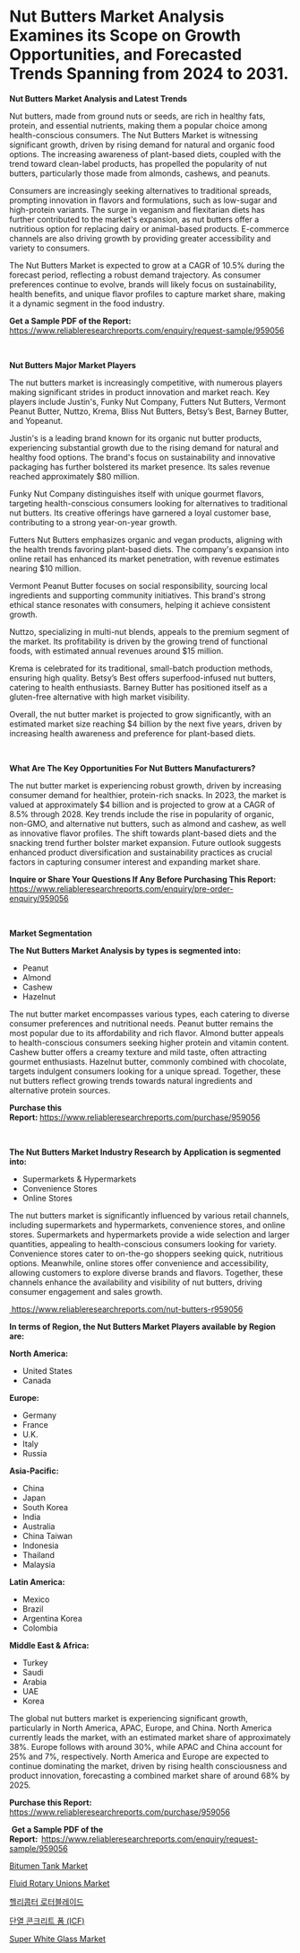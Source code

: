 <p><h1>Nut Butters Market Analysis Examines its Scope on Growth Opportunities, and Forecasted Trends Spanning from 2024 to 2031.</h1></p><p><strong>Nut Butters Market Analysis and Latest Trends</strong></p>
<p><p>Nut butters, made from ground nuts or seeds, are rich in healthy fats, protein, and essential nutrients, making them a popular choice among health-conscious consumers. The Nut Butters Market is witnessing significant growth, driven by rising demand for natural and organic food options. The increasing awareness of plant-based diets, coupled with the trend toward clean-label products, has propelled the popularity of nut butters, particularly those made from almonds, cashews, and peanuts. </p><p>Consumers are increasingly seeking alternatives to traditional spreads, prompting innovation in flavors and formulations, such as low-sugar and high-protein variants. The surge in veganism and flexitarian diets has further contributed to the market's expansion, as nut butters offer a nutritious option for replacing dairy or animal-based products. E-commerce channels are also driving growth by providing greater accessibility and variety to consumers. </p><p>The Nut Butters Market is expected to grow at a CAGR of 10.5% during the forecast period, reflecting a robust demand trajectory. As consumer preferences continue to evolve, brands will likely focus on sustainability, health benefits, and unique flavor profiles to capture market share, making it a dynamic segment in the food industry.</p></p>
<p><strong>Get a Sample PDF of the Report:&nbsp;</strong> <a href="https://www.reliableresearchreports.com/enquiry/request-sample/959056">https://www.reliableresearchreports.com/enquiry/request-sample/959056</a></p>
<p>&nbsp;</p>
<p><strong>Nut Butters Major Market Players</strong></p>
<p><p>The nut butters market is increasingly competitive, with numerous players making significant strides in product innovation and market reach. Key players include Justin's, Funky Nut Company, Futters Nut Butters, Vermont Peanut Butter, Nuttzo, Krema, Bliss Nut Butters, Betsy’s Best, Barney Butter, and Yopeanut.</p><p>Justin's is a leading brand known for its organic nut butter products, experiencing substantial growth due to the rising demand for natural and healthy food options. The brand's focus on sustainability and innovative packaging has further bolstered its market presence. Its sales revenue reached approximately $80 million.</p><p>Funky Nut Company distinguishes itself with unique gourmet flavors, targeting health-conscious consumers looking for alternatives to traditional nut butters. Its creative offerings have garnered a loyal customer base, contributing to a strong year-on-year growth.</p><p>Futters Nut Butters emphasizes organic and vegan products, aligning with the health trends favoring plant-based diets. The company's expansion into online retail has enhanced its market penetration, with revenue estimates nearing $10 million.</p><p>Vermont Peanut Butter focuses on social responsibility, sourcing local ingredients and supporting community initiatives. This brand's strong ethical stance resonates with consumers, helping it achieve consistent growth.</p><p>Nuttzo, specializing in multi-nut blends, appeals to the premium segment of the market. Its profitability is driven by the growing trend of functional foods, with estimated annual revenues around $15 million.</p><p>Krema is celebrated for its traditional, small-batch production methods, ensuring high quality. Betsy’s Best offers superfood-infused nut butters, catering to health enthusiasts. Barney Butter has positioned itself as a gluten-free alternative with high market visibility.</p><p>Overall, the nut butter market is projected to grow significantly, with an estimated market size reaching $4 billion by the next five years, driven by increasing health awareness and preference for plant-based diets.</p></p>
<p>&nbsp;</p>
<p><strong>What Are The Key Opportunities For Nut Butters Manufacturers?</strong></p>
<p><p>The nut butter market is experiencing robust growth, driven by increasing consumer demand for healthier, protein-rich snacks. In 2023, the market is valued at approximately $4 billion and is projected to grow at a CAGR of 8.5% through 2028. Key trends include the rise in popularity of organic, non-GMO, and alternative nut butters, such as almond and cashew, as well as innovative flavor profiles. The shift towards plant-based diets and the snacking trend further bolster market expansion. Future outlook suggests enhanced product diversification and sustainability practices as crucial factors in capturing consumer interest and expanding market share.</p></p>
<p><strong>Inquire or Share Your Questions If Any Before Purchasing This Report:</strong> <a href="https://www.reliableresearchreports.com/enquiry/pre-order-enquiry/959056">https://www.reliableresearchreports.com/enquiry/pre-order-enquiry/959056</a></p>
<p>&nbsp;</p>
<p><strong>Market Segmentation</strong></p>
<p><strong>The Nut Butters Market Analysis by types is segmented into:</strong></p>
<p><ul><li>Peanut</li><li>Almond</li><li>Cashew</li><li>Hazelnut</li></ul></p>
<p><p>The nut butter market encompasses various types, each catering to diverse consumer preferences and nutritional needs. Peanut butter remains the most popular due to its affordability and rich flavor. Almond butter appeals to health-conscious consumers seeking higher protein and vitamin content. Cashew butter offers a creamy texture and mild taste, often attracting gourmet enthusiasts. Hazelnut butter, commonly combined with chocolate, targets indulgent consumers looking for a unique spread. Together, these nut butters reflect growing trends towards natural ingredients and alternative protein sources.</p></p>
<p><strong>Purchase this Report:&nbsp;</strong><a href="https://www.reliableresearchreports.com/purchase/959056">https://www.reliableresearchreports.com/purchase/959056</a></p>
<p>&nbsp;</p>
<p><strong>The Nut Butters Market Industry Research by Application is segmented into:</strong></p>
<p><ul><li>Supermarkets & Hypermarkets</li><li>Convenience Stores</li><li>Online Stores</li></ul></p>
<p><p>The nut butters market is significantly influenced by various retail channels, including supermarkets and hypermarkets, convenience stores, and online stores. Supermarkets and hypermarkets provide a wide selection and larger quantities, appealing to health-conscious consumers looking for variety. Convenience stores cater to on-the-go shoppers seeking quick, nutritious options. Meanwhile, online stores offer convenience and accessibility, allowing customers to explore diverse brands and flavors. Together, these channels enhance the availability and visibility of nut butters, driving consumer engagement and sales growth.</p></p>
<p><a href="https://www.reliableresearchreports.com/nut-butters-r959056">&nbsp;https://www.reliableresearchreports.com/nut-butters-r959056</a></p>
<p><strong>In terms of Region, the Nut Butters Market Players available by Region are:</strong></p>
<p>
    <p> <strong> North America: </strong>
        <ul>
            <li>United States</li>
            <li>Canada</li>
        </ul>
        </p> 
    <p> <strong> Europe: </strong>
        <ul>
            <li>Germany</li>
            <li>France</li>
            <li>U.K.</li>
            <li>Italy</li>
            <li>Russia</li>
        </ul>
        </p> 
    <p> <strong> Asia-Pacific: </strong>
        <ul>
            <li>China</li>
            <li>Japan</li>
            <li>South Korea</li>
            <li>India</li>
            <li>Australia</li>
            <li>China Taiwan</li>
            <li>Indonesia</li>
            <li>Thailand</li>
            <li>Malaysia</li>
        </ul>
        </p> 
    <p> <strong> Latin America: </strong>
        <ul>
            <li>Mexico</li>
            <li>Brazil</li>
            <li>Argentina Korea</li>
            <li>Colombia</li>
        </ul>
        </p> 
    <p> <strong> Middle East & Africa: </strong>
        <ul>
            <li>Turkey</li>
            <li>Saudi</li>
            <li>Arabia</li>
            <li>UAE</li>
            <li>Korea</li>
        </ul>
    </p>
    </p>
<p><p>The global nut butters market is experiencing significant growth, particularly in North America, APAC, Europe, and China. North America currently leads the market, with an estimated market share of approximately 38%. Europe follows with around 30%, while APAC and China account for 25% and 7%, respectively. North America and Europe are expected to continue dominating the market, driven by rising health consciousness and product innovation, forecasting a combined market share of around 68% by 2025.</p></p>
<p><strong>Purchase this Report: </strong><a href="https://www.reliableresearchreports.com/purchase/959056">https://www.reliableresearchreports.com/purchase/959056</a></p>
<p>&nbsp;<strong>Get a Sample PDF of the Report:&nbsp;&nbsp;</strong><a href="https://www.reliableresearchreports.com/enquiry/request-sample/959056">https://www.reliableresearchreports.com/enquiry/request-sample/959056</a></p>
<p><strong></strong></p>
<p><p><a href="https://www.linkedin.com/pulse/bitumen-tank-market-essentials-key-players-demand-drivers-roi-4r0kf?trackingId=wVysHrU8Q8umC%2FDxCCUBNQ%3D%3D">Bitumen Tank Market</a></p><p><a href="https://medium.com/@billyrice626/what-is-fluid-rotary-unions-market-546327a8663f">Fluid Rotary Unions Market</a></p><p><a href="https://medium.com/@feliciasummers98/helicopter-rotorblades-market-%EC%9D%98-%EA%B8%80%EB%A1%9C%EB%B2%8C-%EC%8B%9C%EC%9E%A5-%EA%B0%9C%EC%9A%94%EB%8A%94-%EC%A0%84-%EC%84%B8%EA%B3%84-%EB%B0%8F-%EC%A3%BC%EC%9A%94-%EC%8B%9C%EC%9E%A5%EC%9D%98-%EC%82%B0%EC%97%85%EC%97%90-%EC%98%81%ED%96%A5%EC%9D%84-%EB%AF%B8%EC%B9%98%EB%8A%94-%EC%A3%BC%EC%9A%94-%ED%8A%B8%EB%A0%8C%EB%93%9C%EC%97%90-%EB%8C%80%ED%95%9C-%EB%8F%85%ED%8A%B9%ED%95%9C-%EA%B4%80%EC%A0%90%EC%9D%84-%EC%A0%9C%EA%B3%B5%ED%95%A9%EB%8B%88%EB%8B%A4-4542f9c0b561">헬리콥터 로터블레이드</a></p><p><a href="https://medium.com/@percyhagernes9778/insulating-concrete-form-icf-market-%EC%9D%98-%EA%B8%80%EB%A1%9C%EB%B2%8C-%EC%8B%9C%EC%9E%A5-%EA%B0%9C%EC%9A%94%EB%8A%94-%EC%A0%84-%EC%84%B8%EA%B3%84-%EB%B0%8F-%EC%A3%BC%EC%9A%94-%EC%8B%9C%EC%9E%A5%EC%9D%98-%EC%82%B0%EC%97%85%EC%97%90-%EC%98%81%ED%96%A5%EC%9D%84-%EB%AF%B8%EC%B9%98%EB%8A%94-%EC%A3%BC%EC%9A%94-%ED%8A%B8%EB%A0%8C%EB%93%9C%EC%97%90-%EB%8C%80%ED%95%9C-%EB%8F%85%ED%8A%B9%ED%95%9C-%EA%B4%80%EC%A0%90%EC%9D%84-22bd946879da">단열 콘크리트 폼 (ICF)</a></p><p><a href="https://issuu.com/reportprime-2/docs/super-white-glass-market-size-2030._cdf47c187012da">Super White Glass Market</a></p></p>